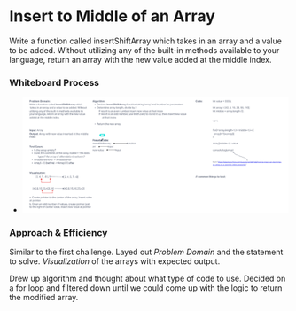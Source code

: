 # Insert to Middle of an Array

Write a function called insertShiftArray which takes in an array and a value to be added. Without utilizing any of the built-in methods available to your language, return an array with the new value added at the middle index.

### Whiteboard Process

* ![Code Challenge 02](array-insert-shift.png)

### Approach & Efficiency

Similar to the first challenge. Layed out _Problem Domain_ and the statement to solve. _Visualization_ of the arrays with expected output.

Drew up algorithm and thought about what type of code to use. Decided on a for loop and filtered down until we could come up with the logic to return the modified array.
